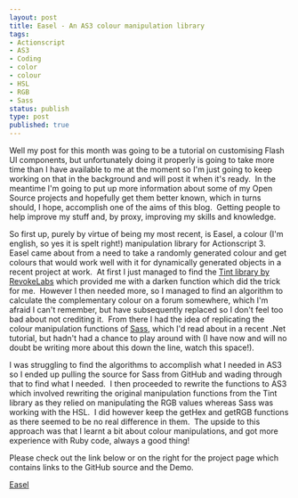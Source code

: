 ```yaml
--- 
layout: post
title: Easel - An AS3 colour manipulation library
tags: 
- Actionscript
- AS3
- Coding
- color
- colour
- HSL
- RGB
- Sass
status: publish
type: post
published: true
---
```


Well my post for this month was going to be a tutorial on customising Flash UI components, but unfortunately doing it properly is going to take more time than I 
have available to me at the moment so I'm just going to keep working on that in the background and will post it when it's ready.  In the meantime I'm going to 
put up more information about some of my Open Source projects and hopefully get them better known, which in turns should, I hope, accomplish one of the aims of 
this blog.  Getting people to help improve my stuff and, by proxy, improving my skills and knowledge.

So first up, purely by virtue of being my most recent, is Easel, a colour (I'm english, so yes it is spelt right!) manipulation library for Actionscript 3.  Easel 
came about from a need to take a randomly generated colour and get colours that would work well with it for dynamically generated objects in a recent project at 
work.  At first I just managed to find the [Tint library by RevokeLabs](http://lab.revoke.ca/2009/04/as3-color-functions/) which provided me with a darken 
function which did the trick for me.  However I then needed more, so I managed to find an algorithm to calculate the complementary colour on a forum somewhere, 
which I'm afraid I can't remember, but have subsequently replaced so I don't feel too bad about not crediting it.  From there I had the idea of replicating the 
colour manipulation functions of [Sass]("http://sass-lang.com/"), which I'd read about in a recent .Net tutorial, but hadn't had a chance to play around with 
(I have now and will no doubt be writing more about this down the line, watch this space!).

I was struggling to find the algorithms to accomplish what I needed in AS3 so I ended up pulling the source for Sass from GitHub and wading through that to find 
what I needed.  I then proceeded to rewrite the functions to AS3 which involved rewriting the original manipulation functions from the Tint library as they relied 
on manipulating the RGB values whereas Sass was working with the HSL.  I did however keep the getHex and getRGB functions as there seemed to be no real difference 
in them.  The upside to this approach was that I learnt a bit about colour manipulations, and got more experience with Ruby code, always a good thing!

Please check out the link below or on the right for the project page which contains links to the GitHub source and the Demo.

[Easel](https://github.com/OiNutter/Easel)
